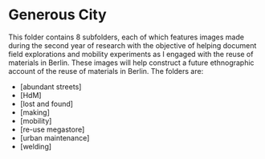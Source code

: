 # Generous City

This folder contains 8 subfolders, each of which features images made during the second year of research with the objective of helping document field explorations and mobility experiments as I engaged with the reuse of materials in Berlin. These images will help construct a future ethnographic account of the reuse of materials in Berlin. The folders are:

 - [abundant streets]
 - [HdM]
 - [lost and found]
 - [making]
 - [mobility]
 - [re-use megastore]
 - [urban maintenance]
 - [welding]
